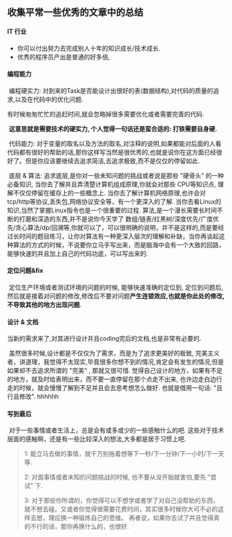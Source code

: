 ## 		   收集平常一些优秀的文章中的总结





#### IT 行业

-  你可以付出努力去完成别人十年的知识成长/技术成长.
-  优秀的程序员产出是普通的好多倍, 



#### 编程能力

​	 编程硬实力:   对到来的Task是否能设计出很好的表(数据结构),对代码的质量的追求,以及在代码中的优化问题.

​							有时候匆匆忙忙的追赶时间,就会忽略掉很多需要优化或者需要完善的代码.

​                             **这意思就是需要技术的硬实力, 个人觉得一句话还是蛮合适的:  打铁需要自身硬.**

​     代码能力:   对于变量的取名以及方法的取名,对注释的说明,如果都能对后面的人看代码都有很好的帮助的话,那你这样写当然是很优秀的,也就是说你在这方面已经很好了。但是你应该要继续去追求简洁,去追求极致,而不是仅仅的停留如此.



​    底层 & 算法:   追求底层,是你对一些未知问题的挑战或者说是那些 "硬骨头" 的一种必备知识, 当你去了解并且弄清楚计算机组成原理,你就会对那些 CPU等知识点, 理解不仅仅停留在缓存上的一些概念上.  当你去了解计算机网络原理,也许会对tcp/http等协议,丢失包,网络协议安全等，有一个更深入的了解.  当你去看Linux的知识,当然了掌握Linux指令也是一个很重要的过程.    算法,是一个漫长需要长时间不断的打磨和深造的东西,并不是说你今天学了 数组/链表/红黑树/深度优先/广度优先/贪心算法/dp/回溯等,你就可以了，可以很明确的说明，并不是这样的,而是要经过长时间的题目练习，让你对算法有一种更深入层次的理解和补缺，当你再谈起这种算法的方式的时候，不说要你立马手写出来，而是脑海中会有一个大致的回路，能够快速的并且加上自己的代码功底，可以写出来的.



#### 定位问题&fix

​    定位生产环境或者测试环境的问题的时候, 能够快速准确的定位到, 定位到问题后,然后就是接着对问题的修改,修改后不要对问题**产生连锁效应,也就是你此处的修改,不导致其他的地方出现问题**.  

  

####  设计 & 文档

​     当新的需求来了,对其进行设计并且coding完后的文档,也是非常有必要的. 

​     虽然很多时候,设计都是不仅仅为了需求，而是为了追求更美好的极致, 完美主义者，讲道理，我觉得不太现实,毕竟很多你想不到的情况,肯定会有发生的情况,但是如果却不去追求所谓的 "完美" , 那就又很可惜.  觉得自己设计的地方，如果有不足的地方，就及时给表明出来，而不要一直停留在那个点走不出来, 也许边走白边行走的时候，就会慢慢了解到不足并且会去思考想怎么做好.  也就是借用一句话:  "且行且修改". hhhhhh





#### 写到最后



​    对于一些事情或者生活上，总是会有或多或少的一些感触什么的吧.  这些对于技术层面的感触啊，还是有一些比较深入的想法,大多都是居于习惯上吧.



>  1:  能立马去做的事情，就千万别拖着想等下一秒/下一分钟/下一小时/下一天等. 
>
>  2:  对面事情或者未知的问题挑战的时候, 也不要从没开始就害怕,要先 "尝试" 下.
>
>  3: 对于那些你所谓的，你觉得可以不想学或者学了对自己没帮助的东西，就不想去碰。又或者你觉得很需要花费时间，其实很多时候你大可不必的这样去想，理应换一种锻炼自己的思维。 再者说，如果你去试了并且觉得真的不行的话，那你再换什么的，也很好.

